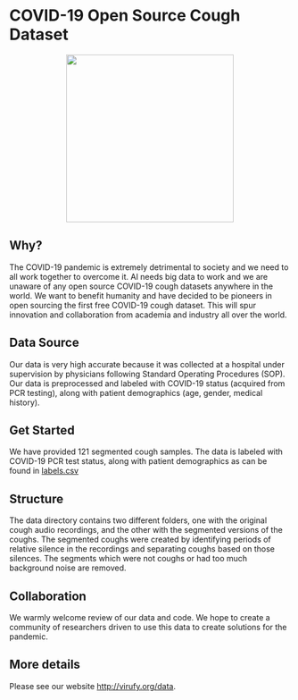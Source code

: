 # COVID-19 Open Source Cough Dataset

<p align="center">
  <img width="300" src="http://virufy.org/images/logo.png">
</p>

## Why?
The COVID-19 pandemic is extremely detrimental to society and we need to all work together to overcome it. AI needs big data to work and we are unaware of any open source COVID-19 cough datasets anywhere in the world. We want to benefit humanity and have decided to be pioneers in open sourcing the first free COVID-19 cough dataset. This will spur innovation and collaboration from academia and industry all over the world.

## Data Source
Our data is very high accurate because it was collected at a hospital under supervision by physicians following Standard Operating Procedures (SOP). Our data is preprocessed and labeled with COVID-19 status (acquired from PCR testing), along with patient demographics (age, gender, medical history).

## Get Started
We have provided 121 segmented cough samples. The data is labeled with COVID-19 PCR test status, along with patient demographics as can be found in
[labels.csv](labels.csv)
 
## Structure
The data directory contains two different folders, one with the original cough audio recordings, and the other with the segmented versions of the coughs. The segmented coughs were created by identifying periods of relative silence in the recordings and separating coughs based on those silences. The segments which were not coughs or had too much background noise are removed.

## Collaboration
We warmly welcome review of our data and code. We hope to create a community of researchers driven to use this data to create solutions for the pandemic.

## More details
Please see our website http://virufy.org/data.
